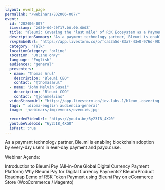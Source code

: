 ```yaml
---
layout: event_page
permalink: "/webinars/202006-007/"
event:
  id: "202006-007"
  timestamp: "2020-06-19T17:00:00.000Z"
  title: "Bleumi: Covering the 'last mile' of RSK Ecosystem as a Payment Technology Partner"
  descriptionSummary: "As a payment technology partner, Bleumi is enabling blockchain adoption by every-day users in ever-day payment and payout use. Webinar Agen…"
  rsvpEmbedUrl: "https://app.livestorm.co/p/fca33a5d-83a7-43e0-976d-90367a48846f/form"
  category: "Talk"
  locationCategory: "online"
  location: "Online only"
  language: "English"
  audiences: "general"
  presenters:
  - name: "Thomas Arul"
    description: "Bleumi CEO"
    contact: "@thomasarul"
  - name: "John Melvin Susai"
    description: "Bleumi COO"
    contact: "@johnmelvins"
  videoStreamUrl: "https://app.livestorm.co/iov-labs-1/bleumi-covering-the-last-mile-of-rsk"
  tags: " idioma-english audiencia-general"
  image: "/webinars/img/events/event10.jpg"

  recordedVideoUrl: "https://youtu.be/6y23I8_4XG0"
  youtubeVideoId: "6y23I8_4XG0"
  isPast: true
---
```



As a payment technology partner, Bleumi is enabling blockchain adoption by every-day users in ever-day payment and payout use.


Webinar Agenda:

Introduction to Bleumi Pay (All-in-One Global Digital Currency Payment Platform)
Why Bleumi Pay for Digital Currency Payments?
Bleumi Product Roadmap
Demo of RSK Token Payment using Bleumi Pay on eCommerce Store (WooCommerce / Magento)

